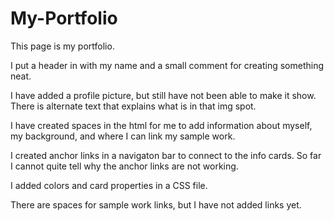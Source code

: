 # My-Portfolio


This page is my portfolio.

I put a header in with my name and a small comment for creating something neat.

I have added a profile picture, but still have not been able to make it show.  There is alternate text that explains what is in that img spot.

I have created spaces in the html for me to add information about myself, my background, and where I can link my sample work.

I created anchor links in a navigaton bar to connect to the info cards.  So far I cannot quite tell why the anchor links are not working.

I added colors and card properties in a CSS file.

There are spaces for sample work links, but I have not added links yet.


